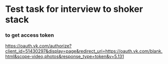 # Test task for interview to shoker stack

###  to get access token
https://oauth.vk.com/authorize?client_id=51430297&display=page&redirect_uri=https://oauth.vk.com/blank.html&scope-video,photos&response_type=token&v=5.131


